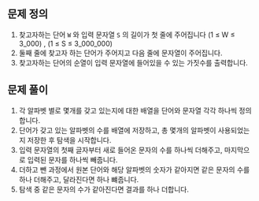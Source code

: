 ## 문제 정의

1. 찾고자하는 단어 `W` 와 입력 문자열 `S` 의 길이가 첫 줄에 주어집니다 (1 ≤ W ≤ 3_000) , (1 ≤ S ≤ 3_000_000)
2. 둘째 줄에 찾고자 하는 단어가 주어지고 다음 줄에 문자열이 주어집니다.
3. 찾고자하는 단어의 순열이 입력 문자열에 들어있을 수 있는 가짓수를 출력합니다.

## 문제 풀이

1. 각 알파벳 별로 몇개를 갖고 있는지에 대한 배열을 단어와 문자열 각각 하나씩 정의합니다.
2. 단어가 갖고 있는 알파벳의 수를 배열에 저장하고, 총 몇개의 알파벳이 사용되었는지 저장한 후 탐색을 시작합니다.
3. 입력 문자열의 첫째 글자부터 새로 들어온 문자의 수를 하나씩 더해주고, 마지막으로 입력된 문자를 하나씩 빼줍니다.
4. 더하고 뺀 과정에서 원본 단어와 해당 알파벳의 숫자가 같아지면 같은 문자의 수를 하나 더해주고, 달라진다면 하나 뺴줍니다.
5. 탐색 중 같은 문자의 수가 같아진다면 결과를 하나 더합니다.